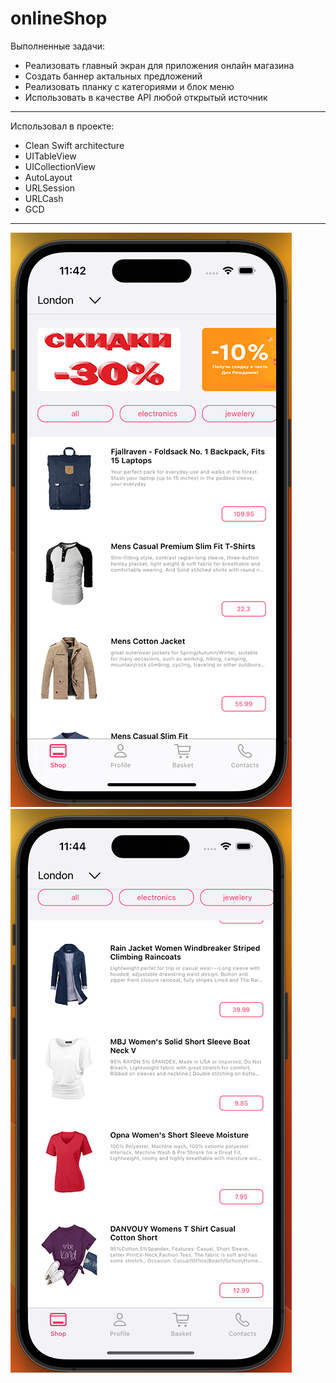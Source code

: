 # onlineShop
Выполненные задачи: 
* Реализовать главный экран для приложения онлайн магазина
* Создать баннер актальных предложений
* Реализовать планку с категориями и блок меню
* Использовать в качестве API любой открытый источник 
 
 ---
 Использовал в проекте:

* Clean Swift architecture
* UITableView
* UICollectionView
* AutoLayout
* URLSession
* URLCash
* GCD

---
![1](https://github.com/AlexKolch/InternetShop/blob/main/Screen/1aa.png)
![2](https://github.com/AlexKolch/InternetShop/blob/main/Screen/2a.png)

